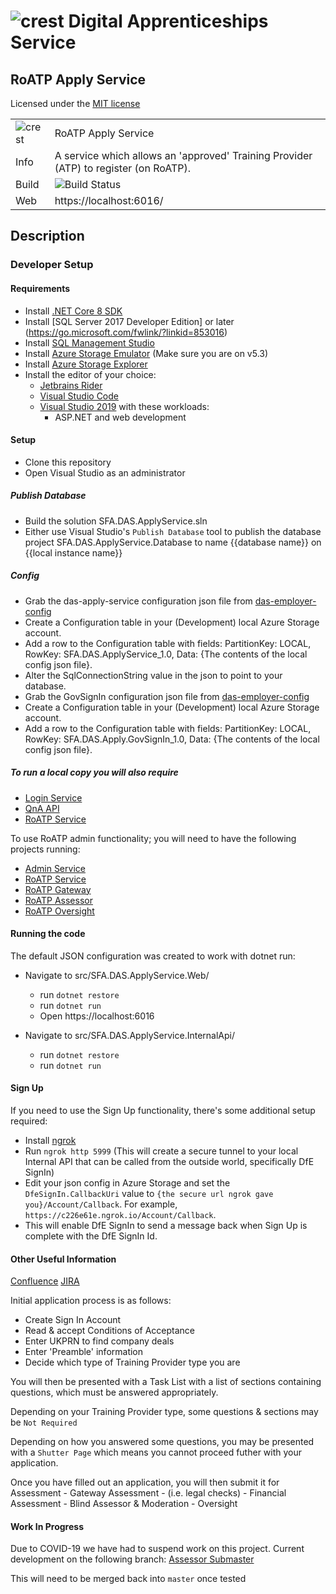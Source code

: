 # ![crest](https://assets.publishing.service.gov.uk/government/assets/crests/org_crest_27px-916806dcf065e7273830577de490d5c7c42f36ddec83e907efe62086785f24fb.png) Digital Apprenticeships Service

##  RoATP Apply Service
Licensed under the [MIT license](https://github.com/SkillsFundingAgency/das-apply-service/blob/master/LICENSE)

|               |               |
| ------------- | ------------- |
|![crest](https://assets.publishing.service.gov.uk/government/assets/crests/org_crest_27px-916806dcf065e7273830577de490d5c7c42f36ddec83e907efe62086785f24fb.png)|RoATP Apply Service|
| Info | A service which allows an 'approved' Training Provider (ATP) to register (on RoATP). |
| Build |![Build Status](https://sfa-gov-uk.visualstudio.com/_apis/public/build/definitions/c39e0c0b-7aff-4606-b160-3566f3bbce23/831/badge) |
| Web | https://localhost:6016/ |

## Description

### Developer Setup

#### Requirements

- Install [.NET Core 8 SDK](https://www.microsoft.com/net/download)
- Install [SQL Server 2017 Developer Edition] or later (https://go.microsoft.com/fwlink/?linkid=853016)
- Install [SQL Management Studio](https://docs.microsoft.com/en-us/sql/ssms/download-sql-server-management-studio-ssms)
- Install [Azure Storage Emulator](https://go.microsoft.com/fwlink/?linkid=717179&clcid=0x409) (Make sure you are on v5.3)
- Install [Azure Storage Explorer](http://storageexplorer.com/)
- Install the editor of your choice:
  - [Jetbrains Rider](https://www.jetbrains.com/rider/)
  - [Visual Studio Code](https://code.visualstudio.com/)
  - [Visual Studio 2019](https://www.visualstudio.com/downloads/) with these workloads:
    - ASP.NET and web development

#### Setup

- Clone this repository
- Open Visual Studio as an administrator

##### Publish Database
- Build the solution SFA.DAS.ApplyService.sln
- Either use Visual Studio's `Publish Database` tool to publish the database project SFA.DAS.ApplyService.Database to name {{database name}} on {{local instance name}}

##### Config

- Grab the das-apply-service configuration json file from [das-employer-config](https://github.com/SkillsFundingAgency/das-employer-config/blob/master/das-apply-service/SFA.DAS.ApplyService.json)
- Create a Configuration table in your (Development) local Azure Storage account.
- Add a row to the Configuration table with fields: PartitionKey: LOCAL, RowKey: SFA.DAS.ApplyService_1.0, Data: {The contents of the local config json file}.
- Alter the SqlConnectionString value in the json to point to your database.
- Grab the GovSignIn configuration json file from [das-employer-config](https://github.com/SkillsFundingAgency/das-employer-config/blob/master/das-shared-config/SFA.DAS.Apply.GovSignIn.json)
- Create a Configuration table in your (Development) local Azure Storage account.
- Add a row to the Configuration table with fields: PartitionKey: LOCAL, RowKey: SFA.DAS.Apply.GovSignIn_1.0, Data: {The contents of the local config json file}.

##### To run a local copy you will also require 

- [Login Service](https://github.com/SkillsFundingAgency/das-login-service)
- [QnA API](https://github.com/SkillsFundingAgency/das-qna-api)
- [RoATP Service](https://github.com/SkillsFundingAgency/das-roatp-service)

To use RoATP admin functionality; you will need to have the following projects running:

- [Admin Service](https://github.com/SkillsFundingAgency/das-admin-service)
- [RoATP Service](https://github.com/SkillsFundingAgency/das-roatp-service)
- [RoATP Gateway](https://github.com/SkillsFundingAgency/das-roatp-gateway)
- [RoATP Assessor](https://github.com/SkillsFundingAgency/das-roatp-assessor)
- [RoATP Oversight](https://github.com/SkillsFundingAgency/das-roatp-oversight)

#### Running the code

The default JSON configuration was created to work with dotnet run:

- Navigate to src/SFA.DAS.ApplyService.Web/
  - run `dotnet restore`
  - run `dotnet run`
  - Open https://localhost:6016

- Navigate to src/SFA.DAS.ApplyService.InternalApi/
  - run `dotnet restore`
  - run `dotnet run`

#### Sign Up

If you need to use the Sign Up functionality, there's some additional setup required:

- Install [ngrok](https://ngrok.com/)
- Run `ngrok http 5999` (This will create a secure tunnel to your local Internal API that can be called from the outside world, specifically DfE SignIn)
- Edit your json config in Azure Storage and set the `DfeSignIn.CallbackUri` value to `{the secure url ngrok gave you}/Account/Callback`. For example, `https://c226e61e.ngrok.io/Account/Callback`.
- This will enable DfE SignIn to send a message back when Sign Up is complete with the DfE SignIn Id.

#### Other Useful Information
[Confluence](https://skillsfundingagency.atlassian.net/wiki/spaces/NDL/pages/304644526/Register+of+Apprenticeship+Training+Providers+RoATP)
[JIRA](https://skillsfundingagency.atlassian.net/secure/RapidBoard.jspa?projectKey=APR&rapidView=453)

Initial application process is as follows:
  - Create Sign In Account
  - Read & accept Conditions of Acceptance
  - Enter UKPRN to find company deals
  - Enter 'Preamble' information
  - Decide which type of Training Provider type you are

You will then be presented with a Task List with a list of sections containing questions, which must be answered appropriately.

Depending on your Training Provider type, some questions & sections may be `Not Required`

Depending on how you answered some questions, you may be presented with a `Shutter Page` which means you cannot proceed futher with your application.

Once you have filled out an application, you will then submit it for Assessment
	- Gateway Assessment - (i.e. legal checks)
	- Financial Assessment
	- Blind Assessor & Moderation
	- Oversight
	
#### Work In Progress
Due to COVID-19 we have had to suspend work on this project. Current development on the following branch:
[Assessor Submaster](https://github.com/SkillsFundingAgency/das-apply-service/tree/Assessor_Submaster)

This will need to be merged back into `master` once tested
